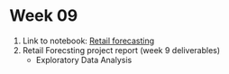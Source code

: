 # Week 09

1. Link to notebook: [Retail forecasting](https://github.com/keithonpy/bev_retail_forecasting)
2. Retail Forecsting project report (week 9 deliverables)
	* Exploratory Data Analysis
